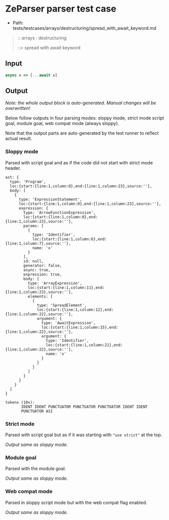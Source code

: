 # ZeParser parser test case

- Path: tests/testcases/arrays/destructuring/spread_with_await_keyword.md

> :: arrays : destructuring
>
> ::> spread with await keyword

## Input

`````js
async x => [...await x]
`````

## Output

_Note: the whole output block is auto-generated. Manual changes will be overwritten!_

Below follow outputs in four parsing modes: sloppy mode, strict mode script goal, module goal, web compat mode (always sloppy).

Note that the output parts are auto-generated by the test runner to reflect actual result.

### Sloppy mode

Parsed with script goal and as if the code did not start with strict mode header.

`````
ast: {
  type: 'Program',
  loc:{start:{line:1,column:0},end:{line:1,column:23},source:''},
  body: [
    {
      type: 'ExpressionStatement',
      loc:{start:{line:1,column:0},end:{line:1,column:23},source:''},
      expression: {
        type: 'ArrowFunctionExpression',
        loc:{start:{line:1,column:0},end:{line:1,column:23},source:''},
        params: [
          {
            type: 'Identifier',
            loc:{start:{line:1,column:6},end:{line:1,column:7},source:''},
            name: 'x'
          }
        ],
        id: null,
        generator: false,
        async: true,
        expression: true,
        body: {
          type: 'ArrayExpression',
          loc:{start:{line:1,column:11},end:{line:1,column:23},source:''},
          elements: [
            {
              type: 'SpreadElement',
              loc:{start:{line:1,column:12},end:{line:1,column:22},source:''},
              argument: {
                type: 'AwaitExpression',
                loc:{start:{line:1,column:15},end:{line:1,column:22},source:''},
                argument: {
                  type: 'Identifier',
                  loc:{start:{line:1,column:21},end:{line:1,column:22},source:''},
                  name: 'x'
                }
              }
            }
          ]
        }
      }
    }
  ]
}

tokens (10x):
       IDENT IDENT PUNCTUATOR PUNCTUATOR PUNCTUATOR IDENT IDENT
       PUNCTUATOR ASI
`````

### Strict mode

Parsed with script goal but as if it was starting with `"use strict"` at the top.

_Output same as sloppy mode._

### Module goal

Parsed with the module goal.

_Output same as sloppy mode._

### Web compat mode

Parsed in sloppy script mode but with the web compat flag enabled.

_Output same as sloppy mode._
